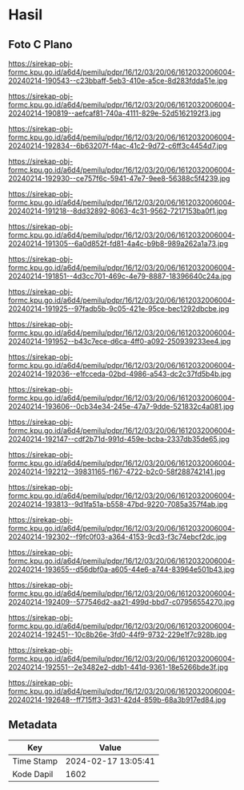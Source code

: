 # Hasil

## Foto C Plano

https://sirekap-obj-formc.kpu.go.id/a6d4/pemilu/pdpr/16/12/03/20/06/1612032006004-20240214-190543--c23bbaff-5eb3-410e-a5ce-8d283fdda51e.jpg

https://sirekap-obj-formc.kpu.go.id/a6d4/pemilu/pdpr/16/12/03/20/06/1612032006004-20240214-190819--aefcaf81-740a-4111-829e-52d5162192f3.jpg

https://sirekap-obj-formc.kpu.go.id/a6d4/pemilu/pdpr/16/12/03/20/06/1612032006004-20240214-192834--6b63207f-f4ac-41c2-9d72-c6ff3c4454d7.jpg

https://sirekap-obj-formc.kpu.go.id/a6d4/pemilu/pdpr/16/12/03/20/06/1612032006004-20240214-192930--ce757f6c-5941-47e7-9ee8-56388c5f4239.jpg

https://sirekap-obj-formc.kpu.go.id/a6d4/pemilu/pdpr/16/12/03/20/06/1612032006004-20240214-191218--8dd32892-8063-4c31-9562-7217153ba0f1.jpg

https://sirekap-obj-formc.kpu.go.id/a6d4/pemilu/pdpr/16/12/03/20/06/1612032006004-20240214-191305--6a0d852f-fd81-4a4c-b9b8-989a262a1a73.jpg

https://sirekap-obj-formc.kpu.go.id/a6d4/pemilu/pdpr/16/12/03/20/06/1612032006004-20240214-191851--4d3cc701-469c-4e79-8887-18396640c24a.jpg

https://sirekap-obj-formc.kpu.go.id/a6d4/pemilu/pdpr/16/12/03/20/06/1612032006004-20240214-191925--97fadb5b-9c05-421e-95ce-bec1292dbcbe.jpg

https://sirekap-obj-formc.kpu.go.id/a6d4/pemilu/pdpr/16/12/03/20/06/1612032006004-20240214-191952--b43c7ece-d6ca-4ff0-a092-250939233ee4.jpg

https://sirekap-obj-formc.kpu.go.id/a6d4/pemilu/pdpr/16/12/03/20/06/1612032006004-20240214-192036--e1fcceda-02bd-4986-a543-dc2c37fd5b4b.jpg

https://sirekap-obj-formc.kpu.go.id/a6d4/pemilu/pdpr/16/12/03/20/06/1612032006004-20240214-193606--0cb34e34-245e-47a7-9dde-521832c4a081.jpg

https://sirekap-obj-formc.kpu.go.id/a6d4/pemilu/pdpr/16/12/03/20/06/1612032006004-20240214-192147--cdf2b71d-991d-459e-bcba-2337db35de65.jpg

https://sirekap-obj-formc.kpu.go.id/a6d4/pemilu/pdpr/16/12/03/20/06/1612032006004-20240214-192212--39831165-f167-4722-b2c0-58f288742141.jpg

https://sirekap-obj-formc.kpu.go.id/a6d4/pemilu/pdpr/16/12/03/20/06/1612032006004-20240214-193813--9d1fa51a-b558-47bd-9220-7085a357f4ab.jpg

https://sirekap-obj-formc.kpu.go.id/a6d4/pemilu/pdpr/16/12/03/20/06/1612032006004-20240214-192302--f9fc0f03-a364-4153-9cd3-f3c74ebcf2dc.jpg

https://sirekap-obj-formc.kpu.go.id/a6d4/pemilu/pdpr/16/12/03/20/06/1612032006004-20240214-193655--d56dbf0a-a605-44e6-a744-83964e501b43.jpg

https://sirekap-obj-formc.kpu.go.id/a6d4/pemilu/pdpr/16/12/03/20/06/1612032006004-20240214-192409--577546d2-aa21-499d-bbd7-c07956554270.jpg

https://sirekap-obj-formc.kpu.go.id/a6d4/pemilu/pdpr/16/12/03/20/06/1612032006004-20240214-192451--10c8b26e-3fd0-44f9-9732-229e1f7c928b.jpg

https://sirekap-obj-formc.kpu.go.id/a6d4/pemilu/pdpr/16/12/03/20/06/1612032006004-20240214-192551--2e3482e2-ddb1-441d-9361-18e5266bde3f.jpg

https://sirekap-obj-formc.kpu.go.id/a6d4/pemilu/pdpr/16/12/03/20/06/1612032006004-20240214-192648--ff715ff3-3d31-42d4-859b-68a3b917ed84.jpg


## Metadata

| Key        | Value               |
| ---------- | ------------------- |
| Time Stamp | 2024-02-17 13:05:41 |
| Kode Dapil | 1602                |



